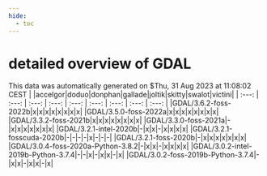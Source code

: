 ```yaml
---
hide:
  - toc
---
```


detailed overview of GDAL
=========================


This data was automatically generated on $Thu, 31 Aug 2023 at 11:08:02 CEST
| |accelgor|doduo|donphan|gallade|joltik|skitty|swalot|victini|
| :---: | :---: | :---: | :---: | :---: | :---: | :---: | :---: | :---: |
|GDAL/3.6.2-foss-2022b|x|x|x|x|x|x|x|x|
|GDAL/3.5.0-foss-2022a|x|x|x|x|x|x|x|x|
|GDAL/3.3.2-foss-2021b|x|x|x|x|x|x|x|x|
|GDAL/3.3.0-foss-2021a|-|x|x|x|x|x|x|x|
|GDAL/3.2.1-intel-2020b|-|x|x|-|x|x|x|x|
|GDAL/3.2.1-fosscuda-2020b|-|-|-|-|x|-|-|-|
|GDAL/3.2.1-foss-2020b|-|x|x|x|x|x|x|x|
|GDAL/3.0.4-foss-2020a-Python-3.8.2|-|x|x|-|x|x|x|x|
|GDAL/3.0.2-intel-2019b-Python-3.7.4|-|-|x|-|x|x|-|x|
|GDAL/3.0.2-foss-2019b-Python-3.7.4|-|x|x|-|x|x|-|x|
